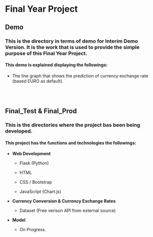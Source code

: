 # Final Year Project

## Demo 

### This is the directory in terms of demo for Interim Demo Version. It is the work that is used to provide the simple purpose of this Final Year Project. 

#### This demo is explained displaying the followings:

  - The line graph that shows the prediction of currency exchange rate (based EURO as default).

<br>
<br>


## Final_Test & Final_Prod 

### This is the directories where the project bas been being developed.

#### This project has the functions and technologies the followings:

  - <b>Web Development</b>
  
    - Flask (Python)
    
    - HTML
    
    - CSS / Bootstrap
    
    - JavaScript (Chart.js)
    
    
  - <b>Currency Conversion & Currency Exchange Rates</b>
  
    - Dataset (Free verison API from external source)
    
  
  - <b>Model</b>
  
    - On Progress.
  
  
  
  

